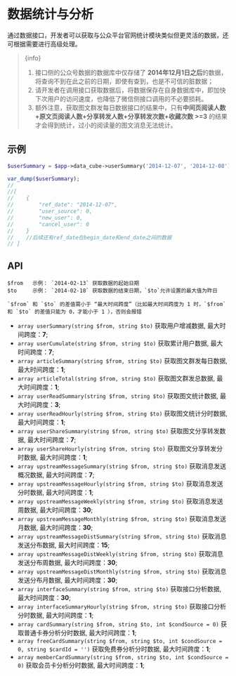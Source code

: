 # 数据统计与分析

通过数据接口，开发者可以获取与公众平台官网统计模块类似但更灵活的数据，还可根据需要进行高级处理。

> {info}
> 1. 接口侧的公众号数据的数据库中仅存储了 **2014年12月1日之后**的数据，将查询不到在此之前的日期，即使有查到，也是不可信的脏数据；
> 2. 请开发者在调用接口获取数据后，将数据保存在自身数据库中，即加快下次用户的访问速度，也降低了微信侧接口调用的不必要损耗。
> 3. 额外注意，获取图文群发每日数据接口的结果中，只有**中间页阅读人数+原文页阅读人数+分享转发人数+分享转发次数+收藏次数 >=3** 的结果才会得到统计，过小的阅读量的图文消息无法统计。

## 示例

```php
$userSummary = $app->data_cube->userSummary('2014-12-07', '2014-12-08');

var_dump($userSummary);
//
//[
//    {
//        "ref_date": "2014-12-07",
//        "user_source": 0,
//        "new_user": 0,
//        "cancel_user": 0
//    }
//    //后续还有ref_date在begin_date和end_date之间的数据
// ]

```

## API

    $from   示例： `2014-02-13` 获取数据的起始日期
    $to     示例： `2014-02-18` 获取数据的结束日期，`$to`允许设置的最大值为昨日

    `$from` 和 `$to` 的差值需小于 “最大时间跨度”（比如最大时间跨度为 1 时，`$from` 和 `$to` 的差值只能为 0，才能小于 1 ），否则会报错

+ `array userSummary(string $from, string $to)` 获取用户增减数据, 最大时间跨度：**7**;
+ `array userCumulate(string $from, string $to)` 获取累计用户数据, 最大时间跨度：**7**;
+ `array articleSummary(string $from, string $to)` 获取图文群发每日数据, 最大时间跨度：**1**;
+ `array articleTotal(string $from, string $to)` 获取图文群发总数据, 最大时间跨度：**1**;
+ `array userReadSummary(string $from, string $to)` 获取图文统计数据, 最大时间跨度：**3**;
+ `array userReadHourly(string $from, string $to)` 获取图文统计分时数据, 最大时间跨度：**1**;
+ `array userShareSummary(string $from, string $to)` 获取图文分享转发数据, 最大时间跨度：**7**;
+ `array userShareHourly(string $from, string $to)` 获取图文分享转发分时数据, 最大时间跨度：**1**;
+ `array upstreamMessageSummary(string $from, string $to)` 获取消息发送概况数据, 最大时间跨度：**7**;
+ `array upstreamMessageHourly(string $from, string $to)` 获取消息发送分时数据, 最大时间跨度：**1**;
+ `array upstreamMessageWeekly(string $from, string $to)` 获取消息发送周数据, 最大时间跨度：**30**;
+ `array upstreamMessageMonthly(string $from, string $to)` 获取消息发送月数据, 最大时间跨度：**30**;
+ `array upstreamMessageDistSummary(string $from, string $to)` 获取消息发送分布数据, 最大时间跨度：**15**;
+ `array upstreamMessageDistWeekly(string $from, string $to)` 获取消息发送分布周数据, 最大时间跨度：**30**;
+ `array upstreamMessageDistMonthly(string $from, string $to)` 获取消息发送分布月数据, 最大时间跨度：**30**;
+ `array interfaceSummary(string $from, string $to)` 获取接口分析数据, 最大时间跨度：**30**;
+ `array interfaceSummaryHourly(string $from, string $to)` 获取接口分析分时数据, 最大时间跨度：**1**;
+ `array cardSummary(string $from, string $to, int $condSource = 0)` 获取普通卡券分析分时数据, 最大时间跨度：**1**;
+ `array freeCardSummary(string $from, string $to, int $condSource = 0, string $cardId = '')` 获取免费券分析分时数据, 最大时间跨度：**1**;
+ `array memberCardSummary(string $from, string $to, int $condSource = 0)` 获取会员卡分析分时数据, 最大时间跨度：**1**;
